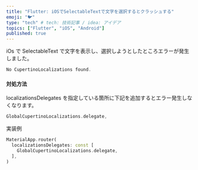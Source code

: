 ```yaml
---
title: "Flutter: iOSでSelectableTextで文字を選択するとクラッシュする"
emoji: "🐦"
type: "tech" # tech: 技術記事 / idea: アイデア
topics: ["Flutter", "iOS", "Android"]
published: true
---
```


iOs で SelectableText で文字を表示し、選択しようとしたところエラーが発生しました。

```dart
No CupertinoLocalizations found.
```

#### 対処方法

localizationsDelegates を指定している箇所に下記を追加するとエラー発生しなくなります。

```dart
GlobalCupertinoLocalizations.delegate,
```

実装例

```dart
MaterialApp.router(
  localizationsDelegates: const [
    GlobalCupertinoLocalizations.delegate,
  ],
)
```
